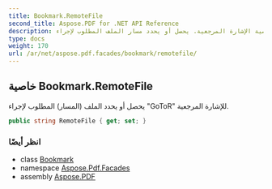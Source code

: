 ```yaml
---
title: Bookmark.RemoteFile
second_title: Aspose.PDF for .NET API Reference
description: خاصية الإشارة المرجعية. يحصل أو يحدد مسار الملف المطلوب لإجراء GoToR للإشارة المرجعية
type: docs
weight: 170
url: /ar/net/aspose.pdf.facades/bookmark/remotefile/
---
```

## خاصية Bookmark.RemoteFile

يحصل أو يحدد الملف (المسار) المطلوب لإجراء "GoToR" للإشارة المرجعية.

```csharp
public string RemoteFile { get; set; }
```

### انظر أيضًا

* class [Bookmark](../)
* namespace [Aspose.Pdf.Facades](../../../aspose.pdf.facades/)
* assembly [Aspose.PDF](../../../)